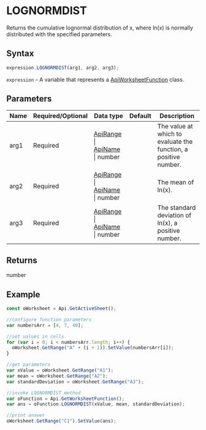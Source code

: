 # LOGNORMDIST

Returns the cumulative lognormal distribution of x, where ln(x) is normally distributed with the specified parameters.

## Syntax

```javascript
expression.LOGNORMDIST(arg1, arg2, arg3);
```

`expression` - A variable that represents a [ApiWorksheetFunction](../ApiWorksheetFunction.md) class.

## Parameters

| **Name** | **Required/Optional** | **Data type** | **Default** | **Description** |
| ------------- | ------------- | ------------- | ------------- | ------------- |
| arg1 | Required | [ApiRange](../../ApiRange/ApiRange.md) \| [ApiName](../../ApiName/ApiName.md) \| number |  | The value at which to evaluate the function, a positive number. |
| arg2 | Required | [ApiRange](../../ApiRange/ApiRange.md) \| [ApiName](../../ApiName/ApiName.md) \| number |  | The mean of ln(x). |
| arg3 | Required | [ApiRange](../../ApiRange/ApiRange.md) \| [ApiName](../../ApiName/ApiName.md) \| number |  | The standard deviation of ln(x), a positive number. |

## Returns

number

## Example



```javascript
const oWorksheet = Api.GetActiveSheet();

//configure function parameters
var numbersArr = [4, 7, 40];

//set values in cells
for (var i = 0; i < numbersArr.length; i++) {
  oWorksheet.GetRange("A" + (i + 1)).SetValue(numbersArr[i]);
}

//get parameters
var xValue = oWorksheet.GetRange("A1");
var mean = oWorksheet.GetRange("A2");
var standardDeviation = oWorksheet.GetRange("A3");

//invoke LOGNORMDIST method
var oFunction = Api.GetWorksheetFunction();
var ans = oFunction.LOGNORMDIST(xValue, mean, standardDeviation);

//print answer
oWorksheet.GetRange("C1").SetValue(ans);

```
